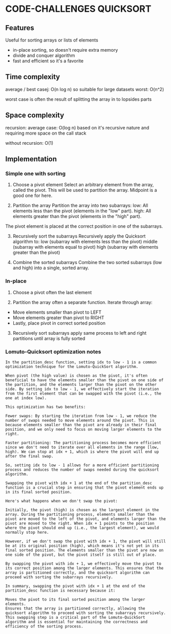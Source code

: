 # CODE-CHALLENGES QUICKSORT

## Features
Useful for sorting arrays or lists of elements
- in-place sorting, so doesn't require extra memory
- divide and conquer algorithm
- fast and efficient so it's a favorite

## Time complexity
average / best casej: O(n log n) so suitable for large datasets
worst: O(n^2)

worst case is often the result of splitting the array in to lopsides parts

## Space complexity
recursion:
average case: O(log n)
based on it's recursive nature and requiring more space on the call stack

without recursion:
O(1)

## Implementation

### Simple one with sorting
1. Choose a pivot element
Select an arbitrary element from the array, called the pivot.
This will be used to partition the array. Midpoint is a good one for here.

2. Partition the array
Partition the array into two subarrays:
  low: All elements less than the pivot (elements in the "low" part).
  high: All elements greater than the pivot (elements in the "high" part).

The pivot element is placed at the correct position in one of the subarrays.

3. Recursively sort the subarrays
Recursively apply the Quicksort algorithm to:
  low (subarray with elements less than the pivot)
  middle (subarray with elements equal to pivot)
  high (subarray with elements greater than the pivot)

4. Combine the sorted subarrays
Combine the two sorted subarrays (low and high) into a single, sorted array.

### In-place

1. Choose a pivot
often the last element

2. Partition the array
often a separate function. Iterate through array:
- Move elements smaller than pivot to LEFT
- Move elements greater than pivot to RIGHT
- Lastly, place pivot in correct sorted position

3. Recursively sort subarrays
apply same process to left and right partitions until array is fully sorted

### Lomuto-Quicksort optimization notes

```
In the partition_desc function, setting idx to low - 1 is a common optimization technique for the Lomuto-QuickSort algorithm.

When pivot (the high value) is chosen as the pivot, it's often beneficial to have the elements smaller than the pivot on one side of the partition, and the elements larger than the pivot on the other side. By setting idx to low - 1, we effectively start the iteration from the first element that can be swapped with the pivot (i.e., the one at index low).

This optimization has two benefits:

Fewer swaps: By starting the iteration from low - 1, we reduce the number of swaps needed to move elements around the pivot. This is because elements smaller than the pivot are already in their final position, and we only need to focus on moving larger elements to the right.

Faster partitioning: The partitioning process becomes more efficient since we don't need to iterate over all elements in the range [low, high). We can stop at idx + 1, which is where the pivot will end up after the final swap.

So, setting idx to low - 1 allows for a more efficient partitioning process and reduces the number of swaps needed during the quicksort algorithm.
```

```
Swapping the pivot with idx + 1 at the end of the partition_desc function is a crucial step in ensuring that the pivot element ends up in its final sorted position.

Here's what happens when we don't swap the pivot:

Initially, the pivot (high) is chosen as the largest element in the array. During the partitioning process, elements smaller than the pivot are moved to the left of the pivot, and elements larger than the pivot are moved to the right. When idx + 1 points to the position where the pivot should end up (i.e., the largest element), we would normally stop here.

However, if we don't swap the pivot with idx + 1, the pivot will still be at its original position (high), which means it's not yet in its final sorted position. The elements smaller than the pivot are now on one side of the pivot, but the pivot itself is still out of place.

By swapping the pivot with idx + 1, we effectively move the pivot to its correct position among the larger elements. This ensures that the array is partitioned correctly, and the quicksort algorithm can proceed with sorting the subarrays recursively.

In summary, swapping the pivot with idx + 1 at the end of the partition_desc function is necessary because it:

Moves the pivot to its final sorted position among the larger elements.
Ensures that the array is partitioned correctly, allowing the quicksort algorithm to proceed with sorting the subarrays recursively.
This swapping step is a critical part of the Lomuto-QuickSort algorithm and is essential for maintaining the correctness and efficiency of the sorting process.
```